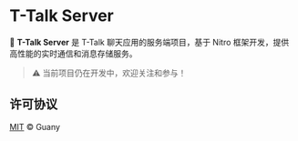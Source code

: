 # T-Talk Server

🚀 **T-Talk Server** 是 T-Talk 聊天应用的服务端项目，基于 Nitro 框架开发，提供高性能的实时通信和消息存储服务。

> ⚠️ 当前项目仍在开发中，欢迎关注和参与！

## 许可协议

[MIT](LICENSE) © Guany

